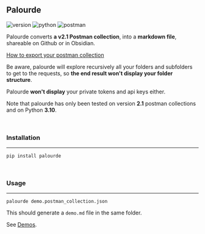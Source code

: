 ## Palourde

![version](https://img.shields.io/badge/version-1.0.3-blue) ![python](https://img.shields.io/badge/python-%3E=3.10-brightgreen) ![postman](https://img.shields.io/badge/postman%20collection-2.1-yellowgreen) 

Palourde converts **a v2.1 Postman collection**,  into a **markdown file**, shareable on Github or in Obsidian.

[How to export your postman collection](https://learning.postman.com/docs/getting-started/importing-and-exporting-data/#exporting-collections)

Be aware, palourde will explore recursively all your folders and subfolders to get to the requests, so **the end result won't display your folder structure**.

Palourde **won't display** your private tokens and api  keys either.

Note that palourde has only been tested on version **2.1** postman collections and on Python **3.10**.


<br>

### Installation
---

```shell
pip install palourde
```

<br>

### Usage
---

```shell
palourde demo.postman_collection.json
```

This should generate a `demo.md` file in the same folder.

See [Demos](https://github.com/bagabool/palourde/tree/main/demo).